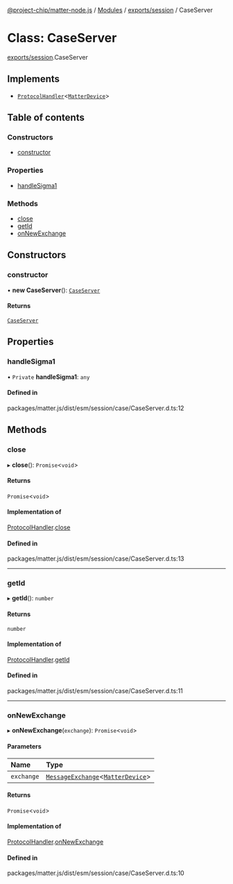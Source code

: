 [@project-chip/matter-node.js](../README.md) / [Modules](../modules.md) / [exports/session](../modules/exports_session.md) / CaseServer

# Class: CaseServer

[exports/session](../modules/exports_session.md).CaseServer

## Implements

- [`ProtocolHandler`](../interfaces/exports_protocol.ProtocolHandler.md)\<[`MatterDevice`](exports_cluster._internal_.MatterDevice.md)\>

## Table of contents

### Constructors

- [constructor](exports_session.CaseServer.md#constructor)

### Properties

- [handleSigma1](exports_session.CaseServer.md#handlesigma1)

### Methods

- [close](exports_session.CaseServer.md#close)
- [getId](exports_session.CaseServer.md#getid)
- [onNewExchange](exports_session.CaseServer.md#onnewexchange)

## Constructors

### constructor

• **new CaseServer**(): [`CaseServer`](exports_session.CaseServer.md)

#### Returns

[`CaseServer`](exports_session.CaseServer.md)

## Properties

### handleSigma1

• `Private` **handleSigma1**: `any`

#### Defined in

packages/matter.js/dist/esm/session/case/CaseServer.d.ts:12

## Methods

### close

▸ **close**(): `Promise`\<`void`\>

#### Returns

`Promise`\<`void`\>

#### Implementation of

[ProtocolHandler](../interfaces/exports_protocol.ProtocolHandler.md).[close](../interfaces/exports_protocol.ProtocolHandler.md#close)

#### Defined in

packages/matter.js/dist/esm/session/case/CaseServer.d.ts:13

___

### getId

▸ **getId**(): `number`

#### Returns

`number`

#### Implementation of

[ProtocolHandler](../interfaces/exports_protocol.ProtocolHandler.md).[getId](../interfaces/exports_protocol.ProtocolHandler.md#getid)

#### Defined in

packages/matter.js/dist/esm/session/case/CaseServer.d.ts:11

___

### onNewExchange

▸ **onNewExchange**(`exchange`): `Promise`\<`void`\>

#### Parameters

| Name | Type |
| :------ | :------ |
| `exchange` | [`MessageExchange`](exports_protocol.MessageExchange.md)\<[`MatterDevice`](exports_cluster._internal_.MatterDevice.md)\> |

#### Returns

`Promise`\<`void`\>

#### Implementation of

[ProtocolHandler](../interfaces/exports_protocol.ProtocolHandler.md).[onNewExchange](../interfaces/exports_protocol.ProtocolHandler.md#onnewexchange)

#### Defined in

packages/matter.js/dist/esm/session/case/CaseServer.d.ts:10
